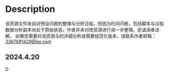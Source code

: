 # Description
该资源文件来自对预设问题的整理与分析过程。但因为时间问题，包括脚本与过程数据分析副本尚处于原始状态，作者并未对改资源进行进一步整理。还请读者谅解。
如果您需要对该资源与的详细分析或需要规范化版本，请联系作者邮箱： *3367691429@qq.com*

## 2024.4.20
D
